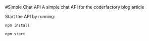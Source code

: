 #Simple Chat API
A simple chat API for the coderfactory blog article

Start the API by running:
```
npm install

npm start
```
